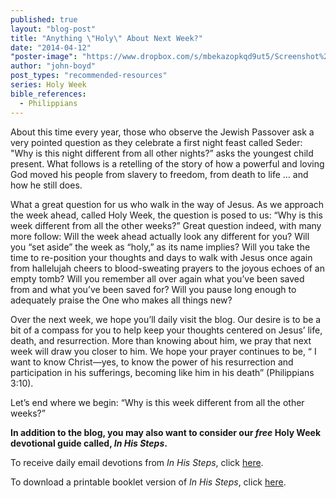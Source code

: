 ```yaml
---
published: true
layout: "blog-post"
title: "Anything \"Holy\" About Next Week?"
date: "2014-04-12"
"poster-image": "https://www.dropbox.com/s/mbekazopkqd9ut5/Screenshot%202014-04-10%2011.11.16.png"
author: "john-boyd"
post_types: "recommended-resources"
series: Holy Week
bible_references: 
  - Philippians
---
```


About this time every year, those who observe the Jewish Passover ask a very pointed question as they celebrate a first night feast called Seder: "Why is this night different from all other nights?” asks the youngest child present.  What follows is a retelling of the story of how a powerful and loving God moved his people from slavery to freedom, from death to life … and how he still does.

What a great question for us who walk in the way of Jesus.  As we approach the week ahead, called Holy Week, the question is posed to us: “Why is this week different from all the other weeks?”  Great question indeed, with many more follow:  Will the week ahead actually look any different for you?  Will you “set aside” the week as “holy,” as its name implies?  Will you take the time to re-position your thoughts and days to walk with Jesus once again from hallelujah cheers to blood-sweating prayers to the joyous echoes of an empty tomb?   Will you remember all over again what you’ve been saved from and what you’ve been saved for?  Will you pause long enough to adequately praise the One who makes all things new?

Over the next week, we hope you’ll daily visit the blog.  Our desire is to be a bit of a compass for you to help keep your thoughts centered on Jesus’ life, death, and resurrection.  More than knowing about him, we pray that next week will draw you closer to him.  We hope your prayer continues to be, “ I want to know Christ—yes, to know the power of his resurrection and participation in his sufferings, becoming like him in his death” (Philippians 3:10).

Let’s end where we begin: “Why is this week different from all the other weeks?”  

**In addition to the blog, you may also want to consider our *free* Holy Week devotional guide called, *In His Steps*.**  

To receive daily email devotions from *In His Steps*, click <a href="https://interland3.donorperfect.net/weblink/weblink.aspx?name=kbm&id=39" target="_blank">here</a>.

To download a printable booklet version of *In His Steps*, click <a href="http://www.kbm.org/fuel/holy-week-guide/" target="_blank">here</a>.